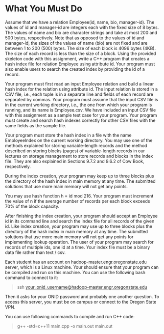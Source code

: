 # What You Must Do

Assume that we have a relation Employee(id, name, bio, manager-id). The values of id and manager-id are integers each with the fixed size of 8 bytes. The values of name and bio are character strings and take at most 200 and 500 bytes, respectively. Note that as opposed to the values of id and manager-id, the sizes of the values of name (bio) are not fixed and are between 1 to 200 (500) bytes. The size of each block is 4096 bytes (4KB). The size of each record is less than the size of a block. Using the provided skeleton code with this assignment, write a C++ program that creates a hash index file for relation Employee using attribute id. Your program must also enable users to search the created index by providing the id of a record.



Your program must first read an input Employee relation and build a linear hash index for the relation using attribute id. The input relation is stored in a CSV file, i.e., each tuple is in a separate line and fields of each record are separated by commas. Your program must assume that the input CSV file is in the current working directory, i.e., the one from which your program is running, and its name is Employee.csv. We have included an input CSV file with this assignment as a sample test case for your program. Your program must create and search hash indexes correctly for other CSV files with the same fields as the sample file.

Your program must store the hash index in a file with the name EmployeeIndex on the current working directory. You may use one of the methods explained for storing variable-length records and the method described on storing blocks (pages) of variable-length records in our lectures on storage management to store records and blocks in the index file. They are also explained in Sections 9.7.2 and 9.6.2 of Cow Book, respectively.

During the index creation, your program may keep up to three blocks plus the directory of the hash index in main memory at any time. The submitted solutions that use more main memory will not get any points.

You may use hash function h = id mod 216. Your program must increment the value of n if the average number of records per each block exceeds 70% of the block capacity.

After finishing the index creation, your program should accept an Employee id in its command line and search the index file for all records of the given id. Like index creation, your program may use up to three blocks plus the directory of the hash index in main memory at any time. The submitted solutions that use more main memory will not get any points for implementing lookup operation. The user of your program may search for records of multiple ids, one id at a time.
Your index file must be a binary data file rather than text / csv.

Each student has an account on hadoop-master.engr.oregonstate.edu server, which is a Linux machine. Your should ensure that your program can be compiled and run on this machine. You can use the following bash command to connect to it:

> ssh your_onid_username@hadoop-master.engr.oregonstate.edu

Then it asks for your ONID password and probably one another question. To access this server, you must be on campus or connect to the Oregon State VPN.

You can use following commands to compile and run C++ code:

> g++ -std=c++11 main.cpp -o main.out
> main.out

